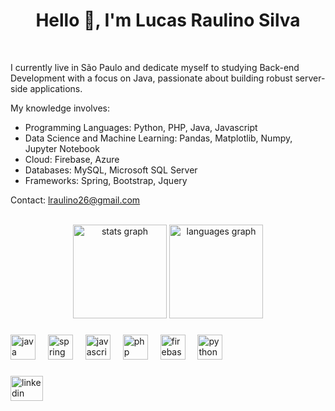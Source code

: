 <h1 align="center">Hello 👋, I'm Lucas Raulino Silva</h1>
<br>
<p>I currently live in São Paulo and dedicate myself to studying Back-end Development with a focus on Java, passionate about building robust server-side applications.</p>
<p>My knowledge involves:</p>
<ul>
  <li>Programming Languages: Python, PHP, Java, Javascript</li>
  <li>Data Science and Machine Learning: Pandas, Matplotlib, Numpy, Jupyter Notebook</li>
  <li>Cloud: Firebase, Azure</li>
  <li>Databases: MySQL, Microsoft SQL Server</li>
  <li>Frameworks: Spring, Bootstrap, Jquery</li>
</ul>
<p>Contact: <a href="mailto:lraulino26@gmail.com">lraulino26@gmail.com</a></p>
<br>

<div align="center">
  <img src="https://github-readme-stats.vercel.app/api?username=lucasraulinosilva&hide_title=false&hide_rank=false&show_icons=true&include_all_commits=true&count_private=true&disable_animations=false&theme=dracula&locale=en&hide_border=false&order=1" height="150" alt="stats graph"  />
  <img src="https://github-readme-stats.vercel.app/api/top-langs?username=lucasraulinosilva&locale=en&hide_title=false&layout=compact&card_width=320&langs_count=5&theme=dracula&hide_border=false&order=2" height="150" alt="languages graph"  />
</div>

###

<div align="left">
  <img src="https://cdn.jsdelivr.net/gh/devicons/devicon/icons/java/java-original.svg" height="40" alt="java logo"  />
  <img width="12" />
  <img src="https://cdn.jsdelivr.net/gh/devicons/devicon/icons/spring/spring-original.svg" height="40" alt="spring logo"  />
  <img width="12" />
  <img src="https://cdn.jsdelivr.net/gh/devicons/devicon/icons/javascript/javascript-original.svg" height="40" alt="javascript logo"  />
  <img width="12" />
  <img src="https://cdn.jsdelivr.net/gh/devicons/devicon/icons/php/php-original.svg" height="40" alt="php logo"  />
  <img width="12" />
  <img src="https://cdn.jsdelivr.net/gh/devicons/devicon/icons/firebase/firebase-plain.svg" height="40" alt="firebase logo"  />
  <img width="12" />
  <img src="https://cdn.jsdelivr.net/gh/devicons/devicon/icons/python/python-original.svg" height="40" alt="python logo"  />
</div>

###

<div align="left">
  <a href="https://www.linkedin.com/in/lucas-raulino-silva-dev/" target="_blank">
    <img src="https://raw.githubusercontent.com/maurodesouza/profile-readme-generator/master/src/assets/icons/social/linkedin/default.svg" width="52" height="40" alt="linkedin logo"  />
  </a>
</div>

###
